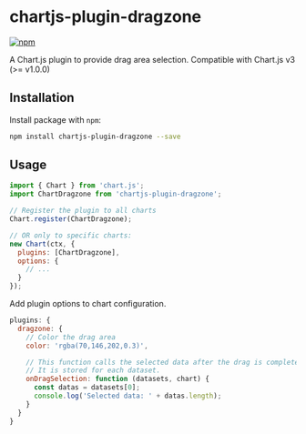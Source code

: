 # chartjs-plugin-dragzone

[![npm](https://img.shields.io/npm/v/chartjs-plugin-dragzone)](https://www.npmjs.com/package/chartjs-plugin-dragzone)

A Chart.js plugin to provide drag area selection.
Compatible with Chart.js v3 (>= v1.0.0)

## Installation

Install package with `npm`:

```bash
npm install chartjs-plugin-dragzone --save
```

## Usage

```javascript
import { Chart } from 'chart.js';
import ChartDragzone from 'chartjs-plugin-dragzone';

// Register the plugin to all charts
Chart.register(ChartDragzone);

// OR only to specific charts:
new Chart(ctx, {
  plugins: [ChartDragzone],
  options: {
    // ...
  }
});
```


Add plugin options to chart configuration.

```javascript
plugins: {
  dragzone: {
    // Color the drag area
    color: 'rgba(70,146,202,0.3)',

    // This function calls the selected data after the drag is completed.
    // It is stored for each dataset.
    onDragSelection: function (datasets, chart) {
      const datas = datasets[0];
      console.log('Selected data: ' + datas.length);
    }
  }
}
```
